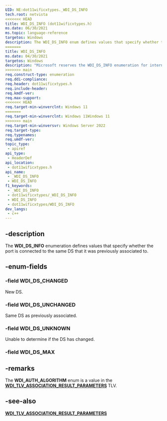 ```yaml
---
UID: NE:dot11wificxtypes._WDI_DS_INFO
tech.root: netvista
<<<<<<< HEAD
title: WDI_DS_INFO (dot11wificxtypes.h)
ms.date: 06/30/2021
ms.topic: language-reference
targetos: Windows
description: The WDI_DS_INFO enum defines values that specify whether the port is connected to the same DS that it was previously associated to.
=======
title: WDI_DS_INFO
ms.date: 04/30/2021
targetos: Windows
description: "Microsoft reserves the WDI_DS_INFO enumeration for internal use only. Don't use this enumeration in your code."
>>>>>>> main
req.construct-type: enumeration
req.ddi-compliance: 
req.header: dot11wificxtypes.h
req.include-header: 
req.kmdf-ver: 
req.max-support: 
<<<<<<< HEAD
req.target-min-winverclnt: Windows 11 
=======
req.target-min-winverclnt: Windows 11Windows 11
>>>>>>> main
req.target-min-winversvr: Windows Server 2022
req.target-type: 
req.typenames: 
req.umdf-ver: 
topic_type:
 - apiref
api_type:
 - HeaderDef
api_location:
 - dot11wificxtypes.h
api_name:
 - _WDI_DS_INFO
 - WDI_DS_INFO
f1_keywords:
 - _WDI_DS_INFO
 - dot11wificxtypes/_WDI_DS_INFO
 - WDI_DS_INFO
 - dot11wificxtypes/WDI_DS_INFO
dev_langs:
 - c++
---
```


## -description

The **WDI_DS_INFO** enumeration defines values that specify whether the port is connected to the same DS that it was previously associated to.

## -enum-fields

### -field WDI_DS_CHANGED

New DS.

### -field WDI_DS_UNCHANGED

Same DS as previously associated.

### -field WDI_DS_UNKNOWN

Unable to determine if the DS has changed.

### -field WDI_DS_MAX



## -remarks

The **WDI_AUTH_ALGORITHM** enum is a value in the [**WDI_TLV_ASSOCIATION_RESULT_PARAMETERS**](/windows-hardware/drivers/netcx/wdi-tlv-association-result-parameters) TLV.

## -see-also

[**WDI_TLV_ASSOCIATION_RESULT_PARAMETERS**](/windows-hardware/drivers/netcx/wdi-tlv-association-result-parameters)
